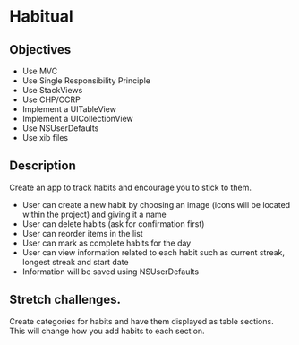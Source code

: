 # Habitual


## Objectives

- Use MVC
- Use Single Responsibility Principle
- Use StackViews
- Use CHP/CCRP
- Implement a UITableView
- Implement a UICollectionView
- Use NSUserDefaults
- Use xib files

## Description

Create an app to track habits and encourage you to stick to them.

- User can create a new habit by choosing an image (icons will be located within the project) and giving it a name
- User can delete habits (ask for confirmation first)
- User can reorder items in the list
- User can mark as complete habits for the day
- User can view information related to each habit such as current streak, longest streak and start date
- Information will be saved using NSUserDefaults

## Stretch challenges.

Create categories for habits and have them displayed as table sections. This will change how you add habits to each section.

